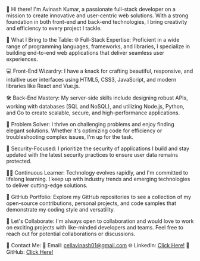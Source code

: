 👋 Hi there! I'm Avinash Kumar, a passionate full-stack developer on a mission to create innovative and user-centric web solutions. With a strong foundation in both front-end and back-end technologies, I bring creativity and efficiency to every project I tackle.

🚀 What I Bring to the Table:
🌐 Full-Stack Expertise: Proficient in a wide range of programming languages, frameworks, and libraries, I specialize in building end-to-end web applications that deliver seamless user experiences.

💻 Front-End Wizardry: I have a knack for crafting beautiful, responsive, and intuitive user interfaces using HTML5, CSS3, JavaScript, and modern libraries like React and Vue.js.

🛠️ Back-End Mastery: My server-side skills include designing robust APIs, working with databases (SQL and NoSQL), and utilizing Node.js, Python, and Go to create scalable, secure, and high-performance applications.

🧩 Problem Solver: I thrive on challenging problems and enjoy finding elegant solutions. Whether it's optimizing code for efficiency or troubleshooting complex issues, I'm up for the task.

🔐 Security-Focused: I prioritize the security of applications I build and stay updated with the latest security practices to ensure user data remains protected.

👨‍💻 Continuous Learner: Technology evolves rapidly, and I'm committed to lifelong learning. I keep up with industry trends and emerging technologies to deliver cutting-edge solutions.

🔗 GitHub Portfolio: Explore my GitHub repositories to see a collection of my open-source contributions, personal projects, and code samples that demonstrate my coding style and versatility.

🌟 Let's Collaborate: I'm always open to collaboration and would love to work on exciting projects with like-minded developers and teams. Feel free to reach out for potential collaborations or discussions.

💬 Contact Me:
📧 Email: cellavinash01@gmail.com
🌐 LinkedIn: [Click Here!](https://www.linkedin.com/in/atg05/)
📌 GitHub: [Click Here!](https://www.github/atg05/)
